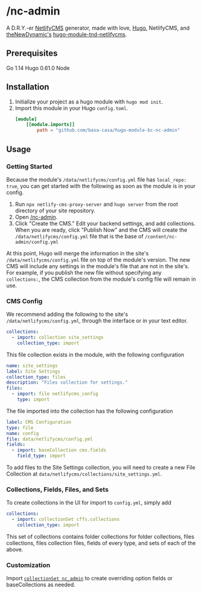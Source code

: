 # /nc-admin
A D.R.Y.-er [NetlifyCMS](netlifycms.org) generator, made with love, [Hugo](gohugo.io), NetlifyCMS, and [theNewDynamic's](https://www.thenewdynamic.com) [hugo-module-tnd-netlifycms](github.com/theNewDynamic/hugo-module-tnd-netlifycms). 

## Prerequisites
Go 1.14
Hugo 0.61.0
Node
## Installation
1. Initialize your project as a hugo module with `hugo mod init`. 
1. Import this module in your Hugo `config.toml`.
    ```toml
    [module]
        [[module.imports]]
            path = "github.com/basa-casa/hugo-module-bc-nc-admin"
    ```

## Usage
### Getting Started
Because the module's `/data/netlifycms/config.yml` file has `local_repo: true`, you can get started with the following as soon as the module is in your config.
1. Run `npx netlify-cms-proxy-server` and `hugo server` from the root directory of your site repository.
1. Open [/nc-admin](http://localhost:1313/nc-admin).
1. Click "Create the CMS." Edit your backend settings, and add collections. When you are ready, click "Publish Now" and the CMS will create the `/data/netlifycms/config.yml` file that is the base of `/content/nc-admin/config.yml`

At this point, Hugo will merge the information in the site's `/data/netlifycms/config.yml` file on top of the module's version. The new CMS will include any settings in the module's file that are not in the site's. For example, if you publish the new file without specifying any `collections:`, the CMS collection from the module's config file will remain in use. 

### CMS Config
We recommend adding the following to the site's `/data/netlifycms/config.yml`, through the interface or in your text editor.

```yaml
collections:
  - import: collection site_settings
    collection_type: import
```

This file collection exists in the module, with the following configuration

```yaml
name: site_settings
label: Site Settings
collection_type: files
description: "Files collection for settings."
files:
  - import: file netlifycms_config
    type: import 
```
The file imported into the collection has the following configuration
```yaml
label: CMS Configuration
type: file
name: config
file: data/netlifycms/config.yml
fields:
  - import: baseCollection cms.fields
    field_type: import
```

To add files to the Site Settings collection, you will need to create a new File Collection at `data/netlifycms/collections/site_settings.yml`. 

### Collections, Fields, Files, and Sets
To create collections in the UI for import to `config.yml`, simply add
```yaml
collections:
  - import: collectionSet cffs.collections
    collection_type: import
```
This set of collections contains folder collections for folder collections, files collections, files collection files, fields of every type, and sets of each of the above. 

### Customization
Import [`collectionSet nc_admin`](data/netlifycms/collectionSets/nc_admin.yml) to create overriding option fields or baseCollections as needed. 



